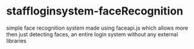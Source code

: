 # staffloginsystem-faceRecognition
simple face recognition system made using faceapi.js which allows more then just detecting faces, an entire login system without any external libraries
